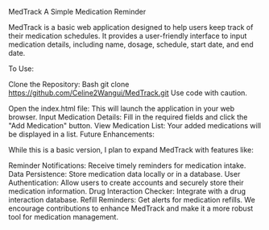 MedTrack
A Simple Medication Reminder

MedTrack is a basic web application designed to help users keep track of their medication schedules. It provides a user-friendly interface to input medication details, including name, dosage, schedule, start date, and end date.

To Use:

Clone the Repository:
Bash
git clone https://github.com/Celine2Wangui/MedTrack.git
Use code with caution.

Open the index.html file: This will launch the application in your web browser.
Input Medication Details: Fill in the required fields and click the "Add Medication" button.
View Medication List: Your added medications will be displayed in a list.
Future Enhancements:

While this is a basic version, I plan to expand MedTrack with features like:

Reminder Notifications: Receive timely reminders for medication intake.
Data Persistence: Store medication data locally or in a database.
User Authentication: Allow users to create accounts and securely store their medication information.
Drug Interaction Checker: Integrate with a drug interaction database.
Refill Reminders: Get alerts for medication refills.
We encourage contributions to enhance MedTrack and make it a more robust tool for medication management.
